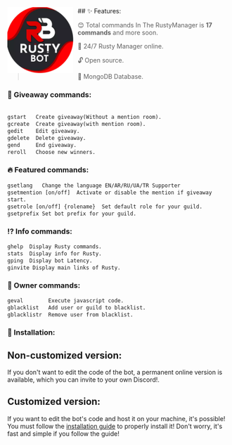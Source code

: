 <img width="150" height="150" style="float: left; margin: 0 10px 0 0;" alt="Rusty Manager" src="./assets/logo.png">  
## ✨ Features:

> 😊 Total сommands In The RustyManager is **17 commands** and more soon.

> 🚀 24/7 Rusty Manager online.

> 🔓 Open source.

> 🔋 MongoDB Database.

### 🎁 Giveaway commands:

```

gstart   Create giveaway(Without a mention room).
gcreate  Create giveaway(with mention room).
gedit    Edit giveaway.
gdelete  Delete giveaway.
gend     End giveaway.
reroll   Choose new winners.
```


### 🔥 Featured commands:

```
gsetlang   Сhange the language EN/AR/RU/UA/TR Supporter
gsetmention [on/off]  Activate or disable the mention if giveaway start.
gsetrole [on/off] {rolename}  Set default role for your guild.
gsetprefix Set bot prefix for your guild.
```


### ⁉ Info commands:

```
ghelp  Display Rusty commands.
stats  Display info for Rusty.
gping  Display bot Latency.
ginvite Display main links of Rusty.
```


### 👑 Owner commands: 

```
geval        Execute javascript code.
gblacklist   Add user or guild to blacklist.
gblacklistr  Remove user from blacklist.
```

### 📲 Installation:

## Non-customized version:
If you don't want to edit the code of the bot, a permanent online version is available, which you can invite to your own Discord!.

## Customized version:
If you want to edit the bot's code and host it on your machine, it's possible!
You must follow the [installation guide](https://github.com/SpaceLeft/RustyManager/wiki) to properly install it! Don't worry, it's fast and simple if you follow the guide!
